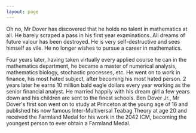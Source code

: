 ```yaml
---
layout: page
---
```



Oh no, Mr Dover has discovered that he holds no talent in mathematics at all. He barely scraped a pass in his first year examinations. All dreams of future valour has been destroyed. He is very self-destructive and sees himself as vile. He no longer wishes to pursue a career in mathematics. 

Four years later, having taken virtually every applied course he can in the mathematics department, he became a master of numerical analysis, mathematics biology, stochastic processes, etc. He went on to work in finance, his most hated subject, after becoming his most hated person. 2 years later he earns 10 million bald eagle dollars every year working as the senior financial analyst. He married happily with his dream girl a few years down and his children are sent to the finest schools. Ben Dover Jr., Mr Dover's first son went on to study at Princeton at the young age of 16 and published his now famous Inter-Multiversal Teabag Theory at age 20 and received the Farmland Medal for his work in the 2042 ICM, becoming the youngest person to ever obtain a Farmland Medal.